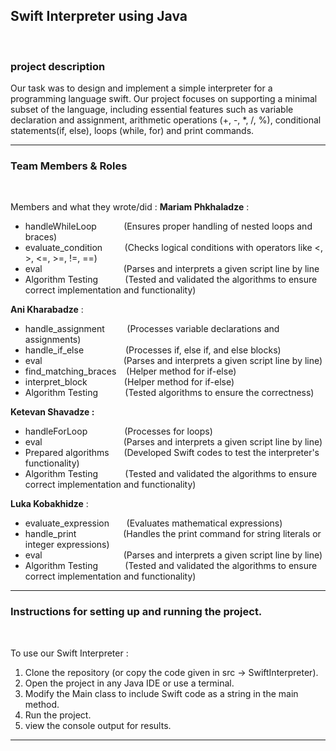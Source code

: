 ## **Swift Interpreter using Java**
&nbsp;
### **project description**

Our task was to design and implement a simple interpreter for a programming language swift.
Our project focuses on supporting a minimal subset of the language, including essential features such as variable declaration and assignment, arithmetic operations (+, -, *, /, %), conditional statements(if, else), loops (while, for)  and print commands.




____________________________________________
### **Team Members & Roles**
&nbsp;


Members and what they wrote/did :
**Mariam Phkhaladze** :
* handleWhileLoop&nbsp;&nbsp;&nbsp;&nbsp;&nbsp;&nbsp;&nbsp;&nbsp;&nbsp;&nbsp;&nbsp;(Ensures proper handling of nested loops and braces)
* evaluate_condition &nbsp;&nbsp;&nbsp;&nbsp;&nbsp;&nbsp;&nbsp;&nbsp;(Checks logical conditions with operators like <, >, <=, >=, !=, ==)
* eval&nbsp;&nbsp;&nbsp;&nbsp;&nbsp;&nbsp;&nbsp;&nbsp;&nbsp;&nbsp;&nbsp;&nbsp;&nbsp;&nbsp;&nbsp;&nbsp;&nbsp;&nbsp;&nbsp;&nbsp;&nbsp;&nbsp;&nbsp;&nbsp;&nbsp;&nbsp;&nbsp;&nbsp;&nbsp;&nbsp;&nbsp;&nbsp;&nbsp;(Parses and interprets a given script line by line
* Algorithm Testing&nbsp;&nbsp;&nbsp;&nbsp;&nbsp;&nbsp;&nbsp;&nbsp;&nbsp;&nbsp;&nbsp;(Tested and validated the algorithms to ensure correct implementation and functionality)

**Ani Kharabadze**    :
* handle_assignment&nbsp;&nbsp;&nbsp;&nbsp;&nbsp;&nbsp;&nbsp;&nbsp;&nbsp;(Processes variable declarations and assignments)
* handle_if_else&nbsp;&nbsp;&nbsp;&nbsp;&nbsp;&nbsp;&nbsp;&nbsp;&nbsp;&nbsp;&nbsp;&nbsp;&nbsp;&nbsp;&nbsp;&nbsp;&nbsp;(Processes if, else if, and else blocks)
* eval&nbsp;&nbsp;&nbsp;&nbsp;&nbsp;&nbsp;&nbsp;&nbsp;&nbsp;&nbsp;&nbsp;&nbsp;&nbsp;&nbsp;&nbsp;&nbsp;&nbsp;&nbsp;&nbsp;&nbsp;&nbsp;&nbsp;&nbsp;&nbsp;&nbsp;&nbsp;&nbsp;&nbsp;&nbsp;&nbsp;&nbsp;&nbsp;&nbsp;(Parses and interprets a given script line by line)
* find_matching_braces&nbsp;&nbsp;&nbsp;&nbsp;(Helper method for if-else)
* interpret_block&nbsp;&nbsp;&nbsp;&nbsp;&nbsp;&nbsp;&nbsp;&nbsp;&nbsp;&nbsp;&nbsp;&nbsp;&nbsp;&nbsp;&nbsp;(Helper method for if-else)
* Algorithm Testing&nbsp;&nbsp;&nbsp;&nbsp;&nbsp;&nbsp;&nbsp;&nbsp;&nbsp;&nbsp;&nbsp;(Tested algorithms to ensure the correctness)

**Ketevan Shavadze  :**
* handleForLoop&nbsp;&nbsp;&nbsp;&nbsp;&nbsp;&nbsp;&nbsp;&nbsp;&nbsp;&nbsp;&nbsp;&nbsp;&nbsp;&nbsp;&nbsp;(Processes for loops)
* eval&nbsp;&nbsp;&nbsp;&nbsp;&nbsp;&nbsp;&nbsp;&nbsp;&nbsp;&nbsp;&nbsp;&nbsp;&nbsp;&nbsp;&nbsp;&nbsp;&nbsp;&nbsp;&nbsp;&nbsp;&nbsp;&nbsp;&nbsp;&nbsp;&nbsp;&nbsp;&nbsp;&nbsp;&nbsp;&nbsp;&nbsp;&nbsp;&nbsp;(Parses and interprets a given script line by line)
* Prepared algorithms&nbsp;&nbsp;&nbsp;&nbsp;&nbsp;&nbsp;(Developed Swift codes to test the interpreter's functionality)
* Algorithm Testing&nbsp;&nbsp;&nbsp;&nbsp;&nbsp;&nbsp;&nbsp;&nbsp;&nbsp;&nbsp;     (Tested and validated the algorithms to ensure correct implementation and functionality)

**Luka Kobakhidze**   :
* evaluate_expression&nbsp;&nbsp;&nbsp;&nbsp;&nbsp;&nbsp;&nbsp;(Evaluates mathematical expressions)
* handle_print&nbsp;&nbsp;&nbsp;&nbsp;&nbsp;&nbsp;&nbsp;&nbsp;&nbsp;&nbsp;&nbsp;&nbsp;&nbsp;&nbsp;&nbsp;&nbsp;&nbsp;&nbsp;&nbsp;(Handles the print command for string literals or integer expressions)
* eval&nbsp;&nbsp;&nbsp;&nbsp;&nbsp;&nbsp;&nbsp;&nbsp;&nbsp;&nbsp;&nbsp;&nbsp;&nbsp;&nbsp;&nbsp;&nbsp;&nbsp;&nbsp;&nbsp;&nbsp;&nbsp;&nbsp;&nbsp;&nbsp;&nbsp;&nbsp;&nbsp;&nbsp;&nbsp;&nbsp;&nbsp;&nbsp;&nbsp;(Parses and interprets a given script line by line)
* Algorithm Testing&nbsp;&nbsp;&nbsp;&nbsp;&nbsp;&nbsp;&nbsp;&nbsp;&nbsp;&nbsp;&nbsp;(Tested and validated the algorithms to ensure correct implementation and functionality)




____________________________________________
### Instructions for setting up and running the project.
&nbsp;

To use our Swift Interpreter :
1. Clone the repository (or copy the code given in src -> SwiftInterpreter).
2. Open the project in any Java IDE or use a terminal. 
3. Modify the Main class to include Swift code as a string in the main method.
4. Run the project. 
5. view the console output for results.
____________________________________________












